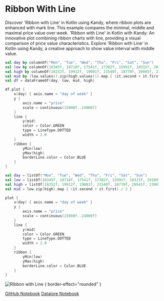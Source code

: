 # Ribbon With Line

<web-summary>
Discover 'Ribbon with Line' in Kotlin using Kandy, where ribbon plots are enhanced with mark line.
This example compares the minimal, middle and maximal price value over week.
</web-summary>

<card-summary>
'Ribbon with Line' in Kotlin with Kandy: An innovative plot combining ribbon charts with line, providing a visual comparison of price value characteristics.
</card-summary>

<link-summary>
Explore 'Ribbon with Line' in Kotlin using Kandy, a creative approach to show value interval with middle value.
</link-summary>


<!---IMPORT org.jetbrains.kotlinx.kandy.letsplot.samples.Ribbon-->

<!---FUN ribbon_with_line-->
<tabs>
<tab title="Dataframe">

```kotlin
val day by columnOf("Mon", "Tue", "Wed", "Thu", "Fri", "Sat", "Sun")
val low by columnOf(16345f, 18718f, 17541f, 17302f, 15991f, 18315f, 20189f)
val high by columnOf(18252f, 19912f, 19001f, 21540f, 18770f, 20945f, 23007f)
val mid by (low.values().zip(high.values()).map { (it.second + it.first) / 2 }).toColumn()
val df = dataFrameOf(day, low, mid, high)

df.plot {
    x(day) { axis.name = "day of week" }
    y {
        axis.name = "price"
        scale = continuous(15000f..24000f)
    }
    line {
        y(mid)
        color = Color.GREEN
        type = LineType.DOTTED
        width = 2.0
    }
    ribbon {
        yMin(low)
        yMax(high)
        borderLine.color = Color.BLUE
    }
}
```

</tab>
<tab title="Collections">

```kotlin
val day = listOf("Mon", "Tue", "Wed", "Thu", "Fri", "Sat", "Sun")
val low = listOf(16345f, 18718f, 17541f, 17302f, 15991f, 18315f, 20189f)
val high = listOf(18252f, 19912f, 19001f, 21540f, 18770f, 20945f, 23007f)
val mid = low.zip(high).map { (it.second + it.first) / 2 }

plot {
    x(day) { axis.name = "day of week" }
    y {
        axis.name = "price"
        scale = continuous(15000f..24000f)
    }
    line {
        y(mid)
        color = Color.GREEN
        type = LineType.DOTTED
        width = 2.0
    }
    ribbon {
        yMin(low)
        yMax(high)
        borderLine.color = Color.BLUE
    }
}
```

</tab></tabs>
<!---END-->

![Ribbon with Line](ribbon_with_line.svg) { border-effect="rounded" }

<seealso style="cards">
       <category ref="example-ktnb">
           <a href="https://github.com/Kotlin/kandy/blob/main/examples/notebooks/lets-plot/samples/ribbon/ribbon_line.ipynb" summary="View the notebook on our GitHub repository">GitHub Notebook</a>
           <a href="https://datalore.jetbrains.com/report/static/KQKedA4jDrKu63O53gEN0z/7u6dkpL865aJpn4he5KWmi" summary="Experiment with this example on Datalore">Datalore Notebook</a>
       </category>
</seealso>
